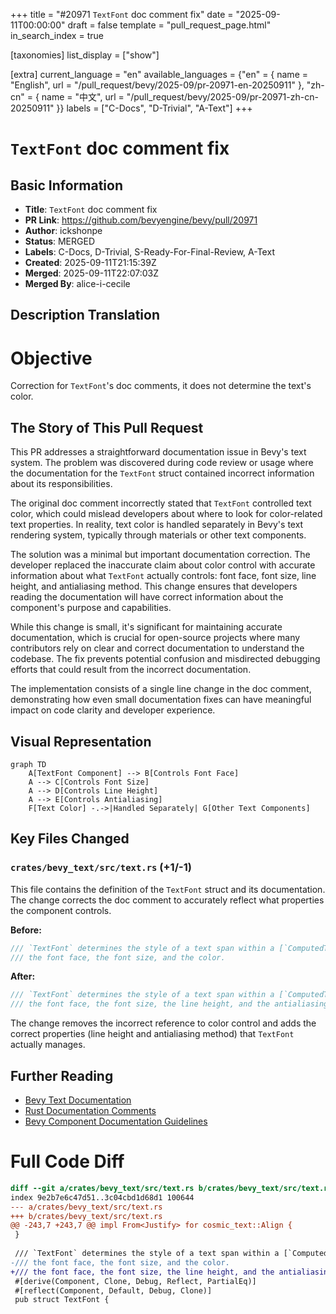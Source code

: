 +++
title = "#20971 `TextFont` doc comment fix"
date = "2025-09-11T00:00:00"
draft = false
template = "pull_request_page.html"
in_search_index = true

[taxonomies]
list_display = ["show"]

[extra]
current_language = "en"
available_languages = {"en" = { name = "English", url = "/pull_request/bevy/2025-09/pr-20971-en-20250911" }, "zh-cn" = { name = "中文", url = "/pull_request/bevy/2025-09/pr-20971-zh-cn-20250911" }}
labels = ["C-Docs", "D-Trivial", "A-Text"]
+++

# `TextFont` doc comment fix

## Basic Information
- **Title**: `TextFont` doc comment fix
- **PR Link**: https://github.com/bevyengine/bevy/pull/20971
- **Author**: ickshonpe
- **Status**: MERGED
- **Labels**: C-Docs, D-Trivial, S-Ready-For-Final-Review, A-Text
- **Created**: 2025-09-11T21:15:39Z
- **Merged**: 2025-09-11T22:07:03Z
- **Merged By**: alice-i-cecile

## Description Translation
# Objective

Correction for `TextFont`'s doc comments, it does not determine the text's color.

## The Story of This Pull Request

This PR addresses a straightforward documentation issue in Bevy's text system. The problem was discovered during code review or usage where the documentation for the `TextFont` struct contained incorrect information about its responsibilities.

The original doc comment incorrectly stated that `TextFont` controlled text color, which could mislead developers about where to look for color-related text properties. In reality, text color is handled separately in Bevy's text rendering system, typically through materials or other text components.

The solution was a minimal but important documentation correction. The developer replaced the inaccurate claim about color control with accurate information about what `TextFont` actually controls: font face, font size, line height, and antialiasing method. This change ensures that developers reading the documentation will have correct information about the component's purpose and capabilities.

While this change is small, it's significant for maintaining accurate documentation, which is crucial for open-source projects where many contributors rely on clear and correct documentation to understand the codebase. The fix prevents potential confusion and misdirected debugging efforts that could result from the incorrect documentation.

The implementation consists of a single line change in the doc comment, demonstrating how even small documentation fixes can have meaningful impact on code clarity and developer experience.

## Visual Representation

```mermaid
graph TD
    A[TextFont Component] --> B[Controls Font Face]
    A --> C[Controls Font Size]
    A --> D[Controls Line Height]
    A --> E[Controls Antialiasing]
    F[Text Color] -.->|Handled Separately| G[Other Text Components]
```

## Key Files Changed

### `crates/bevy_text/src/text.rs` (+1/-1)

This file contains the definition of the `TextFont` struct and its documentation. The change corrects the doc comment to accurately reflect what properties the component controls.

**Before:**
```rust
/// `TextFont` determines the style of a text span within a [`ComputedTextBlock`], specifically
/// the font face, the font size, and the color.
```

**After:**
```rust
/// `TextFont` determines the style of a text span within a [`ComputedTextBlock`], specifically
/// the font face, the font size, the line height, and the antialiasing method.
```

The change removes the incorrect reference to color control and adds the correct properties (line height and antialiasing method) that `TextFont` actually manages.

## Further Reading

- [Bevy Text Documentation](https://docs.rs/bevy_text/latest/bevy_text/)
- [Rust Documentation Comments](https://doc.rust-lang.org/rustdoc/how-to-write-documentation.html)
- [Bevy Component Documentation Guidelines](https://github.com/bevyengine/bevy/blob/main/docs/plugins_guidelines.md#documentation)

# Full Code Diff
```diff
diff --git a/crates/bevy_text/src/text.rs b/crates/bevy_text/src/text.rs
index 9e2b7e6c47d51..3c04cbd1d68d1 100644
--- a/crates/bevy_text/src/text.rs
+++ b/crates/bevy_text/src/text.rs
@@ -243,7 +243,7 @@ impl From<Justify> for cosmic_text::Align {
 }
 
 /// `TextFont` determines the style of a text span within a [`ComputedTextBlock`], specifically
-/// the font face, the font size, and the color.
+/// the font face, the font size, the line height, and the antialiasing method.
 #[derive(Component, Clone, Debug, Reflect, PartialEq)]
 #[reflect(Component, Default, Debug, Clone)]
 pub struct TextFont {
```